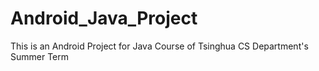 # Android_Java_Project
This is an Android Project for Java Course of Tsinghua CS Department's Summer Term 

